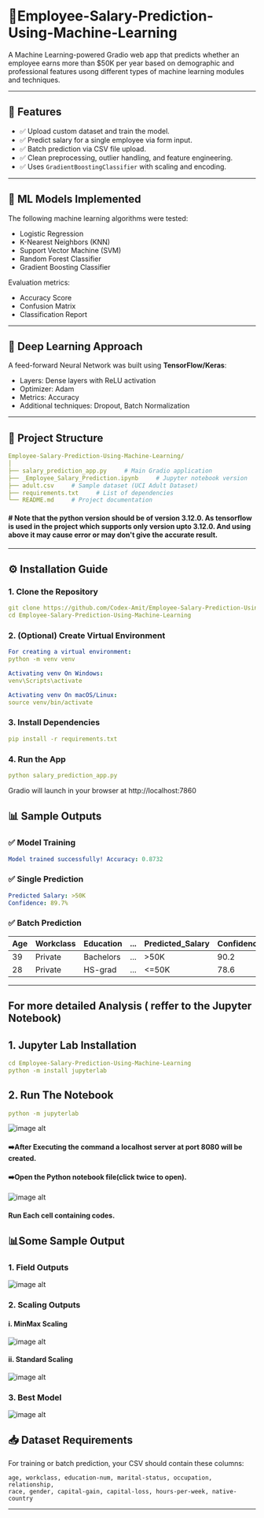 # 🏢Employee-Salary-Prediction-Using-Machine-Learning

A Machine Learning-powered Gradio web app that predicts whether an employee earns more than $50K per year based on demographic and professional features usong different types of machine learning modules and techniques.

---

## 🚀 Features

- ✅ Upload custom dataset and train the model.
- ✅ Predict salary for a single employee via form input.
- ✅ Batch prediction via CSV file upload.
- ✅ Clean preprocessing, outlier handling, and feature engineering.
- ✅ Uses `GradientBoostingClassifier` with scaling and encoding.

---

## 🤖 ML Models Implemented

The following machine learning algorithms were tested:

- Logistic Regression
- K-Nearest Neighbors (KNN)
- Support Vector Machine (SVM)
- Random Forest Classifier
- Gradient Boosting Classifier

Evaluation metrics:
- Accuracy Score
- Confusion Matrix
- Classification Report

---

## 🧠 Deep Learning Approach

A feed-forward Neural Network was built using **TensorFlow/Keras**:

- Layers: Dense layers with ReLU activation
- Optimizer: Adam
- Metrics: Accuracy
- Additional techniques: Dropout, Batch Normalization

---

## 📁 Project Structure
```yaml
Employee-Salary-Prediction-Using-Machine-Learning/
│
├── salary_prediction_app.py     # Main Gradio application
├── _Employee_Salary_Prediction.ipynb     # Jupyter notebook version
├── adult.csv     # Sample dataset (UCI Adult Dataset)
├── requirements.txt     # List of dependencies
└── README.md     # Project documentation
```
#### # Note that the python version should be of version 3.12.0. As tensorflow is used in the project which supports only version upto 3.12.0. And using above it may cause error or may don't give the accurate result.


---

## ⚙️ Installation Guide

### 1. Clone the Repository

```yaml
git clone https://github.com/Codex-Amit/Employee-Salary-Prediction-Using-Machine-Learning.git
cd Employee-Salary-Prediction-Using-Machine-Learning
```
### 2. (Optional) Create Virtual Environment

```yaml
For creating a virtual environment:
python -m venv venv

Activating venv On Windows:
venv\Scripts\activate

Activating venv On macOS/Linux:
source venv/bin/activate
```

### 3. Install Dependencies
```yaml
pip install -r requirements.txt
```

### 4. Run the App
```yaml
python salary_prediction_app.py
```
 Gradio will launch in your browser at http://localhost:7860

## 📊 Sample Outputs

### ✅ Model Training
```yaml
Model trained successfully! Accuracy: 0.8732
```

### ✅ Single Prediction
```yaml
Predicted Salary: >50K
Confidence: 89.7%
```

### ✅ Batch Prediction

| Age | Workclass | Education | ... | Predicted\_Salary | Confidence\_% |
| --- | --------- | --------- | --- | ----------------- | ------------- |
| 39  | Private   | Bachelors | ... | >50K              | 90.2          |
| 28  | Private   | HS-grad   | ... | <=50K             | 78.6          |

---

## For more detailed Analysis ( reffer to the Jupyter Notebook)

## 1. Jupyter Lab Installation
```yaml
cd Employee-Salary-Prediction-Using-Machine-Learning
python -m install jupyterlab
```

## 2. Run The Notebook
```yaml
python -m jupyterlab
```
![image alt](https://github.com/Codex-Amit/Employee-Salary-Prediction-Using-Machine-Learning/blob/main/Images/cmd.jpg?raw=true)

#### ➡️After Executing the command a localhost server at port 8080 will be created.
#### ➡️Open the Python notebook file(click twice to open).
![image alt](https://github.com/Codex-Amit/Employee-Salary-Prediction-Using-Machine-Learning/blob/main/Images/Jupyterlab.png?raw=true)

#### Run Each cell containing codes.

## 📊Some Sample Output 

### 1. Field Outputs
![image alt](https://github.com/Codex-Amit/Employee-Salary-Prediction-Using-Machine-Learning/blob/main/Images/sample_output.jpg?raw=true)

### 2. Scaling Outputs
#### i. MinMax Scaling
![image alt](https://github.com/Codex-Amit/Employee-Salary-Prediction-Using-Machine-Learning/blob/main/Images/MimMax%20Scaling.jpg?raw=true)

#### ii. Standard Scaling
![image alt](https://github.com/Codex-Amit/Employee-Salary-Prediction-Using-Machine-Learning/blob/main/Images/Standard%20Scaling.jpg?raw=true)

### 3. Best Model
![image alt](https://github.com/Codex-Amit/Employee-Salary-Prediction-Using-Machine-Learning/blob/main/Images/Best%20Model.jpg?raw=true)

## 📥 Dataset Requirements
For training or batch prediction, your CSV should contain these columns:
```text
age, workclass, education-num, marital-status, occupation, relationship,
race, gender, capital-gain, capital-loss, hours-per-week, native-country
```
---
